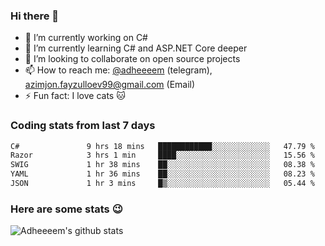 ### Hi there 👋

<!--
**adheeeem/adheeeem** is a ✨ _special_ ✨ repository because its `README.md` (this file) appears on your GitHub profile.

Here are some ideas to get you started:
-->
- 🔭 I’m currently working on C#
- 🌱 I’m currently learning C# and ASP.NET Core deeper
- 👯 I’m looking to collaborate on open source projects
- 📫 How to reach me: [@adheeeem](https://t.me/adheeeem) (telegram), azimjon.fayzulloev99@gmail.com (Email)
- ⚡ Fun fact: I love cats :cat:


### Coding stats from last 7 days
<!--START_SECTION:waka-->

```txt
C#               9 hrs 18 mins   ████████████░░░░░░░░░░░░░   47.79 %
Razor            3 hrs 1 min     ████░░░░░░░░░░░░░░░░░░░░░   15.56 %
SWIG             1 hr 38 mins    ██░░░░░░░░░░░░░░░░░░░░░░░   08.38 %
YAML             1 hr 36 mins    ██░░░░░░░░░░░░░░░░░░░░░░░   08.23 %
JSON             1 hr 3 mins     █▒░░░░░░░░░░░░░░░░░░░░░░░   05.44 %
```

<!--END_SECTION:waka-->

### Here are some stats :wink:
![Adheeeem's github stats](https://github-readme-stats.vercel.app/api?username=adheeeem&show_icons=true&theme=radical)
